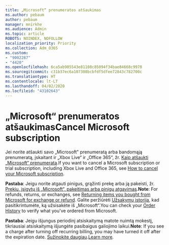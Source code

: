 ```yaml
---
title: „Microsoft“ prenumeratos atšaukimas
ms.author: pebaum
author: pebaum
manager: mnirkhe
ms.audience: Admin
ms.topic: article
ROBOTS: NOINDEX, NOFOLLOW
localization_priority: Priority
ms.collection: Adm_O365
ms.custom:
- "9002287"
- "4420"
ms.openlocfilehash: 6ca5ab985543e81108c85094f34bae84668c9978
ms.sourcegitcommit: c31b37ec6a107308bcbfdf5dfee72843c782700c
ms.translationtype: HT
ms.contentlocale: lt-LT
ms.lasthandoff: 04/02/2020
ms.locfileid: "43102643"
---
```

# <a name="cancel-microsoft-subscription"></a><span data-ttu-id="695e7-102">„Microsoft“ prenumeratos atšaukimas</span><span class="sxs-lookup"><span data-stu-id="695e7-102">Cancel Microsoft subscription</span></span>

<span data-ttu-id="695e7-103">Jei norite atšaukti savo „Microsoft" prenumeratą arba bandomąją prenumeratą, įskaitant ir „Xbox Live“ ir „Office 365“, žr. [Kaip atšaukti „Microsoft“ prenumeratą](https://support.microsoft.com/help/4027815).</span><span class="sxs-lookup"><span data-stu-id="695e7-103">If you want to cancel a Microsoft subscription or trial subscription, including Xbox Live and Office 365, see [How to cancel your Microsoft subscription](https://support.microsoft.com/help/4027815).</span></span>

<span data-ttu-id="695e7-104">**Pastaba**: Jeigu norite atgauti pinigus, grąžinti prekę arba ją pakeisti, žr. [Prekių, įsigytų iš „Microsoft“, pakeitimas arba pinigų atgavimas](https://support.microsoft.com/help/10558).</span><span class="sxs-lookup"><span data-stu-id="695e7-104">**Note**: For refunds, returns, or exchanges, see [Returning items you bought from Microsoft for exchange or refund](https://support.microsoft.com/help/10558).</span></span> <span data-ttu-id="695e7-105">Galite peržiūrėti [Užsakymų istoriją](https://account.microsoft.com/billing/orders/), kad pasitikrintumėte, ką užsisakėte iš „Microsoft“.</span><span class="sxs-lookup"><span data-stu-id="695e7-105">You can check your [Order History](https://account.microsoft.com/billing/orders/) to verify what you've ordered from Microsoft.</span></span> 

<span data-ttu-id="695e7-106">**Pastaba**: Jeigu išjungus periodinį atsiskaitymą matote nuimtą mokestį, tikriausiai atsiskaitymą išjungėte pasibaigus galiojimo laikui.</span><span class="sxs-lookup"><span data-stu-id="695e7-106">**Note**: If you see a charge after turning off recurring billing, you may have turned it off after the expiration date.</span></span> <span data-ttu-id="695e7-107">[Sužinokite daugiau](https://support.microsoft.com/help/10640).</span><span class="sxs-lookup"><span data-stu-id="695e7-107">[Learn more](https://support.microsoft.com/help/10640).</span></span> 
